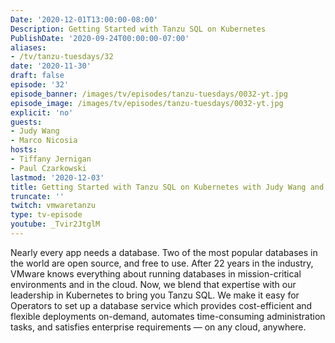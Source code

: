 ```yaml
---
Date: '2020-12-01T13:00:00-08:00'
Description: Getting Started with Tanzu SQL on Kubernetes
PublishDate: '2020-09-24T00:00:00-07:00'
aliases:
- /tv/tanzu-tuesdays/32
date: '2020-11-30'
draft: false
episode: '32'
episode_banner: /images/tv/episodes/tanzu-tuesdays/0032-yt.jpg
episode_image: /images/tv/episodes/tanzu-tuesdays/0032-yt.jpg
explicit: 'no'
guests:
- Judy Wang
- Marco Nicosia
hosts:
- Tiffany Jernigan
- Paul Czarkowski
lastmod: '2020-12-03'
title: Getting Started with Tanzu SQL on Kubernetes with Judy Wang and Marco Nicosia
truncate: ''
twitch: vmwaretanzu
type: tv-episode
youtube: _Tvir2JtglM
---
```


Nearly every app needs a database. Two of the most popular databases in the world are open source, and free to use. After 22 years in the industry, VMware knows everything about running databases in mission-critical environments and in the cloud. Now, we blend that expertise with our leadership in Kubernetes to bring you Tanzu SQL. We make it easy for Operators to set up a database service which provides cost-efficient and flexible deployments on-demand, automates time-consuming administration tasks, and satisfies enterprise requirements — on any cloud, anywhere.